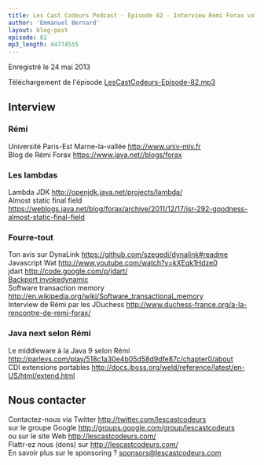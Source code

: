 ```yaml
---
title: Les Cast Codeurs Podcast - Episode 82 - Interview Remi Forax volet 2 - langages et middleware
author: 'Emmanuel Bernard'
layout: blog-post
episode: 82
mp3_length: 44774555
---
```

Enregistré le 24 mai 2013

Téléchargement de l'épisode [LesCastCodeurs-Episode-82.mp3](http://traffic.libsyn.com/lescastcodeurs/LesCastCodeurs-Episode-82.mp3)

## Interview

### Rémi

Université Paris-Est Marne-la-vallée <http://www.univ-mlv.fr>  
Blog de Rémi Forax <https://www.java.net//blogs/forax>  

### Les lambdas

Lambda JDK <http://openjdk.java.net/projects/lambda/>  
Almost static final field <https://weblogs.java.net/blog/forax/archive/2011/12/17/jsr-292-goodness-almost-static-final-field>  

### Fourre-tout

Ton avis sur DynaLink <https://github.com/szegedi/dynalink#readme>  
Javascript Wat <http://www.youtube.com/watch?v=kXEgk1Hdze0>  
jdart <http://code.google.com/p/jdart/>  
[Backport invokedynamic](http://wiki.jvmlangsummit.com/JSR292Backport#invokedynamic_backport_.2B_VM.2Canonymous_classes)  
Software transaction memory <http://en.wikipedia.org/wiki/Software_transactional_memory>  
Interview de Rémi par les JDuchess <http://www.duchess-france.org/a-la-rencontre-de-remi-forax/>  

### Java next selon Rémi

Le middleware à la Java 9 selon Rémi <http://parleys.com/play/518c1a30e4b05d58d9dfe87c/chapter0/about>  
CDI extensions portables <http://docs.jboss.org/weld/reference/latest/en-US/html/extend.html>  

## Nous contacter

Contactez-nous via Twitter <http://twitter.com/lescastcodeurs>  
sur le groupe Google <http://groups.google.com/group/lescastcodeurs>  
ou sur le site Web <http://lescastcodeurs.com/>  
Flattr-ez nous (dons) sur <http://lescastcodeurs.com/>  
En savoir plus sur le sponsoring ? [sponsors@lescastcodeurs.com](mailto:sponsors@lescastcodeurs.com)
